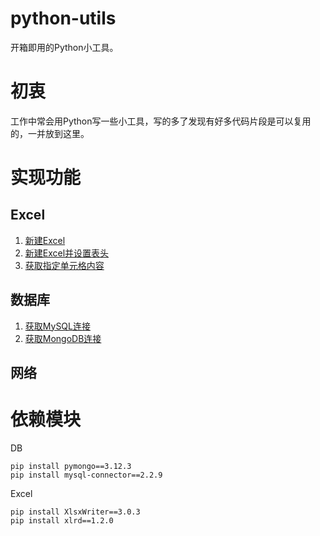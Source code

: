 # python-utils
开箱即用的Python小工具。

# 初衷
工作中常会用Python写一些小工具，写的多了发现有好多代码片段是可以复用的，一并放到这里。

# 实现功能
## Excel
1. [新建Excel]()
2. [新建Excel并设置表头]()
3. [获取指定单元格内容]()

## 数据库 
1. [获取MySQL连接](https://github.com/luoxiaolei/python-utils/blob/9739de9406e5ec33ef439307b50dca500ddec56d/utils/DBUtils.py#L10)
2. [获取MongoDB连接](https://github.com/luoxiaolei/python-utils/blob/9739de9406e5ec33ef439307b50dca500ddec56d/utils/DBUtils.py#L18)

## 网络

# 依赖模块
DB
```
pip install pymongo==3.12.3
pip install mysql-connector==2.2.9
```

Excel
```
pip install XlsxWriter==3.0.3
pip install xlrd==1.2.0
```